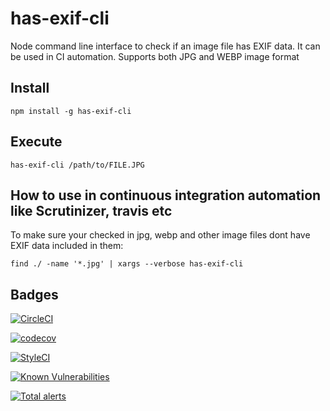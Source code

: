 # has-exif-cli
Node command line interface to check if an image file has EXIF data. It can be used in CI automation. Supports both JPG and WEBP image format

## Install

`npm install -g has-exif-cli`

## Execute

`has-exif-cli /path/to/FILE.JPG`

## How to use in continuous integration automation like Scrutinizer, travis etc
To make sure your checked in jpg, webp and other image files dont have EXIF data included in them:

`find ./ -name '*.jpg' | xargs --verbose has-exif-cli`

## Badges

[![CircleCI](https://circleci.com/gh/gemal/node-has-exif-cli.svg?style=svg)](https://circleci.com/gh/gemal/node-has-exif-cli)

[![codecov](https://codecov.io/gh/gemal/node-has-exif-cli/branch/master/graph/badge.svg)](https://codecov.io/gh/gemal/node-has-exif-cli)

[![StyleCI](https://github.styleci.io/repos/62882041/shield?branch=master)](https://github.styleci.io/repos/62882041)

[![Known Vulnerabilities](https://snyk.io/test/github/gemal/node-has-exif-cli/badge.svg)](https://snyk.io/test/github/gemal/node-has-exif-cli)

[![Total alerts](https://img.shields.io/lgtm/alerts/g/gemal/node-has-exif-cli.svg?logo=lgtm&logoWidth=18)](https://lgtm.com/projects/g/gemal/node-has-exif-cli/alerts/)
